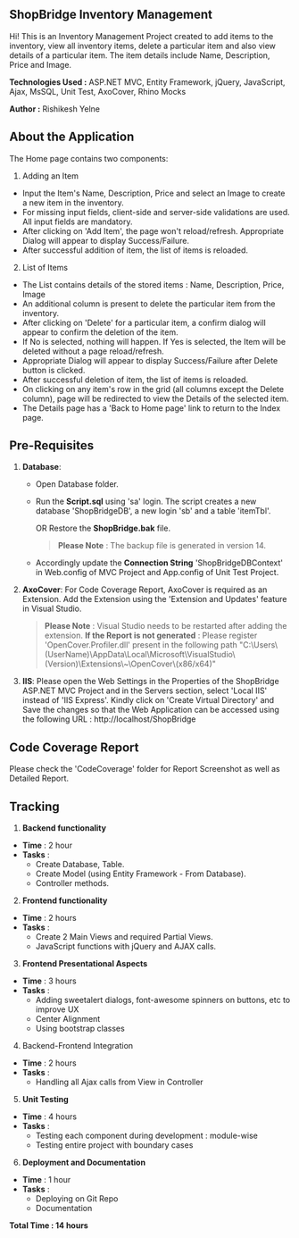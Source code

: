 ## ShopBridge Inventory Management

Hi! This is an Inventory Management Project created to add items to the inventory, view all inventory items, delete a particular item and also view details of a particular item. The item details include Name, Description, Price and Image. 

**Technologies Used :** ASP.NET MVC, Entity Framework, jQuery, JavaScript, Ajax, MsSQL, Unit Test, AxoCover, Rhino Mocks

**Author :** Rishikesh Yelne

## About the Application
The Home page contains two components:
1. Adding an Item
- Input the Item's Name, Description, Price and select an Image to create a new item in the inventory.
- For missing input fields, client-side and server-side validations are used. All input fields are mandatory.
- After clicking on 'Add Item', the page won't reload/refresh. Appropriate Dialog will appear to display Success/Failure.
- After successful addition of item, the list of items is reloaded.
2. List of Items
- The List contains details of the stored items : Name, Description, Price, Image
- An additional column is present to delete the particular item from the inventory.
- After clicking on 'Delete' for a particular item, a confirm dialog will appear to confirm the deletion of the item.
- If No is selected, nothing will happen. If Yes is selected, the Item will be deleted without a page reload/refresh.
- Appropriate Dialog will appear to display Success/Failure after Delete button is clicked.
- After successful deletion of item, the list of items is reloaded.
- On clicking on any item's row in the grid (all columns except the Delete column), page will be redirected to view the Details of the selected item.
- The Details page has a 'Back to Home page' link to return to the Index page.


## Pre-Requisites
1. **Database**:
	- Open Database folder.
	- Run the **Script.sql** using 'sa' login.
	The script creates a new database 'ShopBridgeDB', a new login 'sb' and a table 'itemTbl'.
	
		OR
		Restore the **ShopBridge.bak** file.
		> **Please Note** : The backup file is generated in version 14.
		
	- Accordingly update the **Connection String** 'ShopBridgeDBContext' in Web.config of MVC Project and App.config of Unit Test Project.
2. **AxoCover**:
	For Code Coverage Report, AxoCover is required as an Extension. Add the Extension using the 'Extension and Updates' feature in Visual Studio. 
	> **Please Note** : Visual Studio needs to be restarted after adding the extension.
	> **If the Report is not generated** : Please register 'OpenCover.Profiler.dll' present in the following path "C:\Users\\(UserName)\AppData\Local\Microsoft\VisualStudio\\(Version)\Extensions\\~\OpenCover\\(x86/x64)"
3. **IIS**:
	Please open the Web Settings in the Properties of the ShopBridge ASP.NET MVC Project and in the Servers section, select 'Local IIS' instead of 'IIS Express'.
	Kindly click on 'Create Virtual Directory' and Save the changes so that the Web Application can be accessed using the following URL : http://localhost/ShopBridge

## Code Coverage Report
Please check the 'CodeCoverage' folder for Report Screenshot as well as Detailed Report.
	
## Tracking
1. **Backend functionality**
- **Time**  : 2 hour
- **Tasks** :
	- Create Database, Table.
	- Create Model (using Entity Framework - From Database).
	- Controller methods.

2. **Frontend functionality**
- **Time**  : 2 hours
- **Tasks** : 
	- Create 2 Main Views and required Partial Views.
	- JavaScript functions with jQuery and AJAX calls.

3. **Frontend Presentational Aspects**
- **Time**  : 3 hours
- **Tasks** : 
	- Adding sweetalert dialogs, font-awesome spinners on buttons, etc to improve UX
	- Center Alignment
	- Using bootstrap classes

4. Backend-Frontend Integration
- **Time**  : 2 hours	
- **Tasks** : 
	- Handling all Ajax calls from View in Controller
	
5. **Unit Testing**
- **Time**  : 4 hours
- **Tasks** : 
	- Testing each component during development : module-wise
	- Testing entire project with boundary cases
	
6. **Deployment and Documentation**
- **Time**  : 1 hour
- **Tasks** : 
	- Deploying on Git Repo
	- Documentation

**Total Time : 14 hours**
